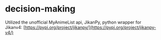 # decision-making

Utilized the unofficial MyAnimeList api, JikanPy, python wrapper for Jikanv4: [https://pypi.org/project/jikanpy/](https://pypi.org/project/jikanpy-v4/)
